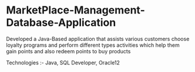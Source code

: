 # MarketPlace-Management-Database-Application
Developed a Java-Based application that assists various customers choose loyalty programs and perform different types activities which help them gain points and also redeem points to buy products

Technologies :- Java, SQL Developer, Oracle12
